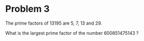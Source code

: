 # Problem 3
The prime factors of 13195 are 5, 7, 13 and 29.

What is the largest prime factor of the number 600851475143 ?